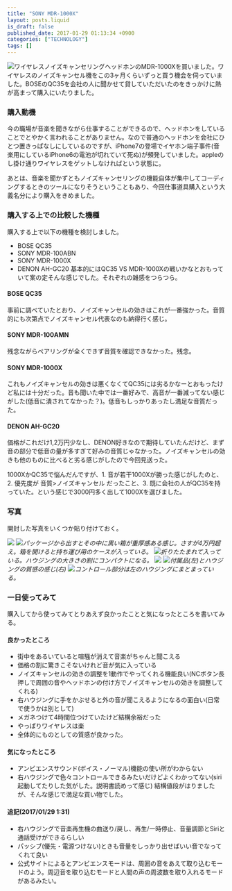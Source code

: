```yaml
---
title: "SONY MDR-1000X"
layout: posts.liquid
is_draft: false
published_date: 2017-01-29 01:13:34 +0900
categories: ["TECHNOLOGY"]
tags: []
---
```


 ![](/public/images/2017/09/e88de-1ocw3a1xibiqmaisp4wkr0w.jpeg)ワイヤレスノイズキャンセリングヘッドホンのMDR-1000Xを買いました。ワイヤレスのノイズキャンセル機をこの3ヶ月くらいずっと買う機会を伺っていました。BOSEのQC35を会社の人に聞かせて貸していただいたのをきっかけに熱が高まって購入にいたりました。

### 購入動機
今の職場が音楽を聞きながら仕事することができるので、ヘッドホンをしていることでとやかく言われることがありません。なので普通のヘッドホンを会社にひとつ置きっぱなしにしているのですが、iPhone7の登場でイヤホン端子事件(音楽用にしているiPhone6の電池が切れていて死ぬ)が頻発していました。appleのし掛け通りワイヤレスをゲットしなければという状態に。

あとは、音楽を聞かずともノイズキャンセリングの機能自体が集中してコーディングするときのツールになりそうということもあり、今回仕事道具購入という大義名分により購入をきめました。

### 購入する上での比較した機種
購入する上で以下の機種を検討しました。

- BOSE QC35
- SONY MDR-100ABN
- SONY MDR-1000X
- DENON AH-GC20
基本的にはQC35 VS MDR-1000Xの戦いかなとおもっていて案の定そんな感じでした。それぞれの雑感をつらつら。

#### BOSE QC35
事前に調べていたとおり、ノイズキャンセルの効きはこれが一番強かった。音質的にも次第点でノイズキャンセル代表なのも納得行く感じ。

#### SONY MDR-100AMN
残念ながらペアリングが全くできず音質を確認できなかった。残念。

#### **SONY MDR-1000X**
これもノイズキャンセルの効きは悪くなくてQC35には劣るかなーとおもったけど私には十分だった。音も聞いた中では一番好みで、高音が一番減ってない感じがした(低音に潰されてなかった？)。低音もしっかりあったし満足な音質だった。

#### DENON AH-GC20
価格がこれだけ1,2万円少なし、DENON好きなので期待していたんだけど、まず音の部分で低音の量が多すぎて好みの音質じゃなかった。ノイズキャンセルの効きも他のものに比べると劣る感じがしたので今回見送った。

1000XかQC35で悩んだんですが、1. 音が若干1000Xが勝った感じがしたのと、2. 優先度が 音質\>ノイズキャンセル だったこと、3. 既に会社の人がQC35を持っていた。という感じで3000円多く出して1000Xを選びました。

### 写真
開封した写真をいくつか貼り付けておく。

 ![](/public/images/2017/09/8c143-1yfmk1anh2rm4maplti_ivq.jpeg) ![](/public/images/2017/09/1f48c-1xgv9khmhczitapdwgikqog.jpeg)_パッケージから出すとその中に黒い箱が重厚感ある感じ。さすが4万円超え。箱を開けると持ち運び用のケースが入っている。_
 ![](/public/images/2017/09/ece22-1icxp6vtb1n8doq13hhdfsa.jpeg)_折りたたまれて入っている。ハウジングの大きさの割にコンパクトになる。_
 ![](/public/images/2017/09/017f5-12kpa9gvg9lhbolyyumfv_w.jpeg) ![](/public/images/2017/09/6a6b3-1sl3sfhwooppyil2tcc_ohq.jpeg)_付属品(左)とハウジングの質感の感じ(右)_
 ![](/public/images/2017/09/6bc76-1su7bmn3aykcwzaefjltbaq.jpeg)_コントロール部分は左のハウジングにまとまっている。_

### 一日使ってみて
購入してから使ってみてとりあえず良かったことと気になったところを書いてみる。

#### 良かったところ
- 街中をあるいていると喧騒が消えて音楽がちゃんと聞こえる
- 価格の割に驚きこそないけれど音が気に入っている
- ノイズキャンセルの効きの調整を1動作でやってくれる機能良い(NCボタン長押しで周囲の音やヘッドホンの付け方でノイズキャンセルの効きを調整してくれる)
- 右ハウジングに手をかぶせると外の音が聞こえるようになるの面白い(日常で使うかは別として)
- メガネつけて4時間位つけていたけど結構余裕だった
- やっぱりワイヤレスは楽
- 全体的にものとしての質感が良かった。
#### 気になったところ
- アンビエンスサウンド(ボイス・ノーマル)機能の使い所がわからない
- 右ハウジングで色々コントロールできるみたいだけどよくわかってない(siri起動してたりした気がした。説明書読めって感じ)
結構値段がはりましたが、そんな感じで満足な買い物でした。

#### 追記(2017/01/29 1:31)
- 右ハウジングで音楽再生機の曲送り/戻し、再生/一時停止、音量調節とSiriと通話受けができるらしい
- パッシブ(優先・電源つけない)ときも音量をしっかり出せばいい音でなってくれて良い
- 公式サイトによるとアンビエンスモードは、周囲の音をあえて取り込むモードのよう。周辺音を取り込むモードと人間の声の周波数を取り入れるモードがあるみたい。

